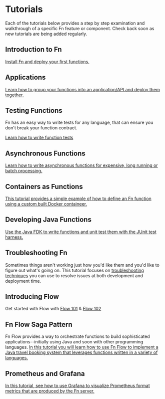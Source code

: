 # Tutorials

Each of the tutorials below provides a step by step
examination and walkthrough of a specific Fn feature
or component.  Check back soon as new tutorials
are being added regularly.

## Introduction to Fn

[Install Fn and deploy your first functions.](Introduction/README.md)

## Applications

[Learn how to group your functions into an application/API and deploy them together.](Apps/README.md) 

## Testing Functions

Fn has an easy way to write tests for any language, that can ensure you don't break your function contract.

[Learn how to write function tests](Testing/README.md)

## Asynchronous Functions

[Learn how to write asynchronous functions for expensive, long running or batch processing.](Async/README.md)

## Containers as Functions

[This tutorial provides a simple example of how to
define an Fn function using a custom built Docker containeer.](ContainerAsFunction/README.md)

## Developing Java Functions

[Use the Java FDK to write functions and unit test them with the JUnit test harness.](JavaFDKIntroduction//README.md)

## Troubleshooting Fn

Sometimes things aren't working just how you'd like them and you'd like to
figure out what's going on.  This tutorial focuses on [troubleshooting
techniques](Troubleshooting/README.md) you can use to resolve issues at both 
development and deployment time.

## Introducing Flow

Get started with Flow with [Flow 101](https://mjg123.github.io/2017/10/10/FnProject-Flow-101.html) & [Flow 102](https://mjg123.github.io/2017/10/11/FnProject-Flow-102.html)

## Fn Flow Saga Pattern

Fn Flow provides a way to orchestrate functions to build sophisticated applications--initially using Java and soon with other programming languages.  [In this tutorial you will learn how to use Fn Flow to implement a Java travel booking system that leverages functions written in a variety of languages.](FlowSaga/README.md)

## Prometheus and Grafana

[In this tutorial, see how to use Grafana to visualize Prometheus format
metrics that are produced by the Fn server.](https://github.com/fnproject/fn/tree/master/examples/grafana)